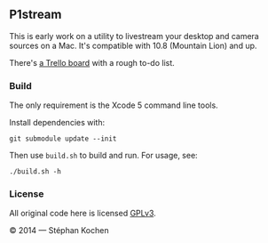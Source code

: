 ## P1stream

This is early work on a utility to livestream your desktop and camera sources
on a Mac. It's compatible with 10.8 (Mountain Lion) and up.

There's [a Trello board][todo] with a rough to-do list.

 [todo]: https://trello.com/b/mPsCUmiF/p1stream

### Build

The only requirement is the Xcode 5 command line tools.

Install dependencies with:

    git submodule update --init

Then use `build.sh` to build and run. For usage, see:

    ./build.sh -h

### License

All original code here is licensed [GPLv3](LICENSE).

© 2014 — Stéphan Kochen
